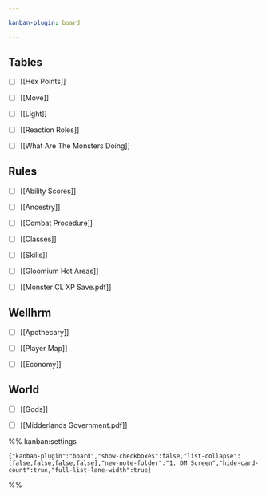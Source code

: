 ```yaml
---

kanban-plugin: board

---
```


## Tables

- [ ] [[Hex Points]]
- [ ] [[Move]]
- [ ] [[Light]]
- [ ] [[Reaction Roles]]
- [ ] [[What Are The Monsters Doing]]


## Rules

- [ ] [[Ability Scores]]
- [ ] [[Ancestry]]
- [ ] [[Combat Procedure]]
- [ ] [[Classes]]
- [ ] [[Skills]]
- [ ] [[Gloomium Hot Areas]]
- [ ] [[Monster CL XP Save.pdf]]


## Wellhrm

- [ ] [[Apothecary]]
- [ ] [[Player Map]]
- [ ] [[Economy]]


## World

- [ ] [[Gods]]
- [ ] [[Midderlands Government.pdf]]




%% kanban:settings
```
{"kanban-plugin":"board","show-checkboxes":false,"list-collapse":[false,false,false,false],"new-note-folder":"1. DM Screen","hide-card-count":true,"full-list-lane-width":true}
```
%%